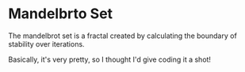 # Mandelbrto Set

The mandelbrot set is a fractal created by calculating the boundary of stability over iterations. 

Basically, it's very pretty, so I thought I'd give coding it a shot!
